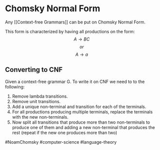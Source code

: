 # Chomsky Normal Form
Any [[Context-free Grammars]] can be put on Chomsky Normal Form. 

This form is characterized by having all productions on the form:
$$A \rightarrow BC$$ $$or$$
$$A \rightarrow a$$

## Converting to CNF
Given a context-free grammar G. To write it on CNF we need to to the following:
1. Remove lambda transitions.
2. Remove unit transitions.
3. Add a unique non-terminal and transition for each of the terminals.
4. For all productions producing multiple terminals, replace the terminals with the new non-terminals.
5. Now split all transitions that produce more than two non-terminals to produce one of them and adding a new non-terminal that produces the rest (repeat if the new one produces more than two)

#NoamChomsky #computer-science #language-theory 